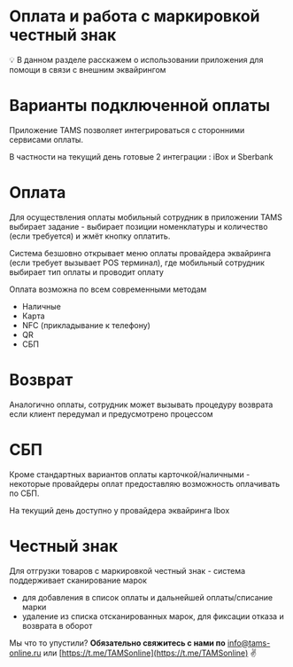 # Оплата и работа с маркировкой честный знак

<aside>
💡 В данном разделе расскажем о использовании приложения для помощи в связи с внешним эквайрингом

</aside>

# Варианты подключенной оплаты

Приложение TAMS позволяет интегрироваться с сторонними сервисами оплаты. 

В частности на текущий день готовые 2 интеграции : iBox и Sberbank 

# Оплата

Для осуществления оплаты мобильный сотрудник в приложении TAMS выбирает задание - выбирает позиции номенклатуры и количество (если требуется) и жмёт кнопку оплатить.

Система безшовно открывает меню оплаты провайдера эквайринга (если требует вызывает POS терминал), где мобильный сотрудник выбирает тип оплаты и проводит оплату

Оплата возможна по всем современными методам

- Наличные
- Карта
- NFC (прикладывание к телефону)
- QR
- СБП

# Возврат

Аналогично оплаты, сотрудник может вызывать процедуру возврата если клиент передумал и предусмотрено процессом

# СБП

Кроме стандартных вариантов оплаты карточкой/наличными - некоторые провайдеры оплат предоставляю возможность оплачивать по СБП.

На текущий день доступно у провайдера эквайринга Ibox

# Честный знак

Для отгрузки товаров с маркировкой честный знак - система поддерживает сканирование марок 

- для добавления в список оплаты и дальнейшей оплаты/списание марки
- удаление из списка отсканированных марок, для фиксации отказа и возврата в оборот

Мы что то упустили?
**Обязательно свяжитесь с нами по** [info@tams-online.ru](mailto:info@tams-onine.ru) или [https://t.me/TAMSonline](https://t.me/TAMSonline) ✌️